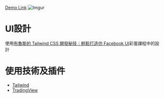 [Demo Link](https://lingxuan0618.github.io/Tailwind_StockUI/)
![Imgur](https://imgur.com/3dUeCrJ.png)

# UI設計
使用[布魯斯的 Tailwind CSS 開發秘技｜輕鬆打造仿 Facebook UI](https://hiskio.com/courses/533/about)彩蛋課程中的設計

# 使用技術及插件
* [Tailwind](https://tailwindcss.com/)
* [TradingView](https://tw.tradingview.com/)